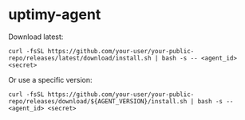 # uptimy-agent

Download latest:
```
curl -fsSL https://github.com/your-user/your-public-repo/releases/latest/download/install.sh | bash -s -- <agent_id> <secret>
```

Or use a specific version:
```
curl -fsSL https://github.com/your-user/your-public-repo/releases/download/${AGENT_VERSION}/install.sh | bash -s -- <agent_id> <secret>
```

